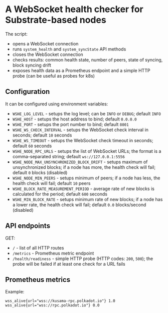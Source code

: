 # A WebSocket health checker for Substrate-based nodes

The script:
* opens a WebSocket connection 
* runs `system_health` and `system_syncState` API methods
* closes the WebSocket connection
* checks results: common health state, number of peers, state of syncing, block syncing drift
* exposes health data as a Prometheus endpoint and a simple HTTP probe (can be useful as probes for k8s)

## Configuration
It can be configured using environment variables:
* `WSHE_LOG_LEVEL` - setups the log level; can be `INFO` or `DEBUG`; default `INFO`
* `WSHE_HOST` - setups the host address to bind; default `0.0.0.0`
* `WSHE_PORT` - setups the port number to bind; default `8001`
* `WSHE_WS_CHECK_INTERVAL` - setups the WebSocket check interval in seconds; default `10` seconds
* `WSHE_WS_TIMEOUT` - setups the WebSocket check timeout in seconds; default `60` seconds
* `WSHE_NODE_RPC_URLS` - setups the list of WebSocket URLs; the format is a comma-separated string;
  default `ws://127.0.0.1:5556`
* `WSHE_NODE_MAX_UNSYNCHRONIZED_BLOCK_DRIFT` - setups maximum of unsynchronized blocks; if a node has
  more, the health check will fail; default `0` blocks (disabled)
* `WSHE_NODE_MIN_PEERS` - setups minimum of peers; if a node has
  less, the health check will fail; default `10` peers
* `WSHE_BLOCK_RATE_MEASUREMENT_PERIOD` - average rate of new blocks is calculated for the period; default `600` seconds
* `WSHE_MIN_BLOCK_RATE` - setups minimum rate of new blocks; if a node has a
  lower rate, the health check will fail; default `0.0` blocks/second (disabled)

## API endpoints
GET:
* `/` - list of all HTTP routes
* `/metrics` - Prometheus metric endpoint
* `/health/readiness` - simple HTTP probe (HTTP codes: `200`, `500`); 
  the probe will be failed if at least one check for a URL fails

## Prometheus metrics
Example:
```
wss_alive{url="wss://kusama-rpc.polkadot.io"} 1.0
wss_alive{url="wss://rpc.polkadot.io"} 0.0
```